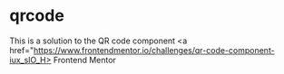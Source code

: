 # qrcode 
This is a solution to the QR code component <a href="https://www.frontendmentor.io/challenges/qr-code-component-iux_sIO_H> Frontend Mentor </a>


